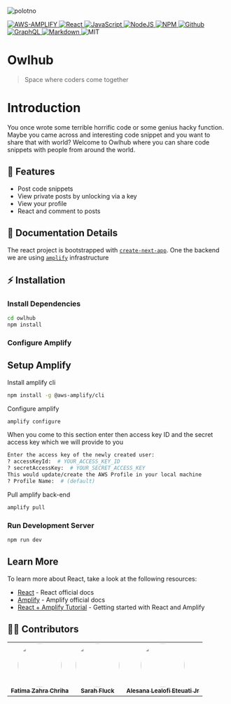 ![polotno](https://user-images.githubusercontent.com/39209557/134441765-9f7511b3-1108-4ace-9838-3eda5b7a0d76.png)

<a href="#">
<img alt="AWS-AMPLIFY" src="https://img.shields.io/badge/Amplify-Amplify?&style=for-the-badge&logo=AWS-Amplify&logoColor=ffffff&color=FF9900"/>
<img alt="React" src="https://img.shields.io/badge/React-React?&style=for-the-badge&logo=react&logoColor=000&color=61DAFB"/>
<img alt="JavaScript" src="https://img.shields.io/badge/Javascript-Javascript?&style=for-the-badge&logo=javascript&logoColor=fff&color=F7DF1E"/>
<img alt="NodeJS" src="https://img.shields.io/badge/Node.JS-339933?&style=for-the-badge&logo=node.js&logoColor=fff&color=339933"/>
<img alt="NPM" src="https://img.shields.io/badge/npm-npm?&style=for-the-badge&logo=npm&logoColor=fff&color=CB3837"/>
<img alt="Github" src="https://img.shields.io/badge/Github-Github?&style=for-the-badge&logo=github&logoColor=fff&color=181717"/>
<img alt="GraphQL" src="https://img.shields.io/badge/GraphQL-GraphQL?&style=for-the-badge&logo=GraphQL&logoColor=ffffff&color=E10098"/>
<img alt="Markdown" src="https://img.shields.io/badge/Markdown-000000?&style=for-the-badge&logo=Markdown&logoColor=fff&color=000000"/>   
</a>
<img alt="MIT" src="https://img.shields.io/apm/l/VIM-MODE"/>

# Owlhub

> Space where coders come together

# Introduction

You once wrote some terrible horrific code or some genius hacky function. Maybe you came across and interesting code snippet and you want to share that with world? Welcome to Owlhub where you can share code snippets with people from around the world.

## 🎯 Features

- Post code snippets
- View private posts by unlocking via a key
- View your profile
- React and comment to posts

## 📖 Documentation Details

The react project is bootstrapped with [`create-next-app`](https://github.com/vercel/next.js/tree/canary/packages/create-next-app). One the backend we are using [`amplify`](https://aws.amazon.com/amplify/) infrastructure

## ⚡ Installation

### Install Dependencies

```bash
cd owlhub
npm install
```

### Configure Amplify

## Setup Amplify

Install amplify cli

```bash
npm install -g @aws-amplify/cli
```

Configure amplify

```bash
amplify configure
```

When you come to this section enter then access key ID and the secret access key which we will provide to you

```bash
Enter the access key of the newly created user:
? accessKeyId:  # YOUR_ACCESS_KEY_ID
? secretAccessKey:  # YOUR_SECRET_ACCESS_KEY
This would update/create the AWS Profile in your local machine
? Profile Name:  # (default)
```

Pull amplify back-end

```bash
amplify pull
```

### Run Development Server

```bash
npm run dev
```

## Learn More

To learn more about React, take a look at the following resources:

- [React](https://reactjs.org/) - React official docs
- [Amplify](https://docs.amplify.aws/) - Amplify official docs
- [React + Amplify Tutorial](https://docs.amplify.aws/start/getting-started/installation/q/integration/react/) - Getting started with React and Amplify

## 👨‍💻 Contributors

<table>
  <tr>
    <td align="center"><a href="https://github.com/fzchriha"><img src="https://avatars.githubusercontent.com/u/30349896?v=4" width="100px;" alt="" style="border-radius:50%"/><br /><sub><b>Fatima Zahra Chriha</b></sub></a><br /></td>
    <td align="center"><a href="https://github.com/SarahCoded"><img src="https://avatars.githubusercontent.com/u/74359156?v=4" width="100px;" alt="" style="border-radius:50%"/><br /><sub><b>Sarah Fluck</b></sub></a><br /></td>
        <td align="center"><a href="https://github.com/Green-Ranger11"><img src="https://avatars.githubusercontent.com/u/39209557?v=4" width="100px;" alt="" style="border-radius:50%"/><br /><sub><b>Alesana Lealofi Eteuati Jr
</b></sub></a><br /></td>
  </tr>
</table>
